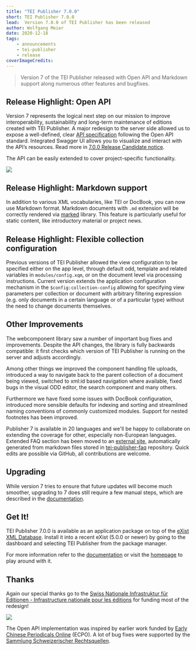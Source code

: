 ```yaml
---
title: "TEI Publisher 7.0.0"
short: TEI Publisher 7.0.0
lead:  Version 7.0.0 of TEI Publisher has been released
author: Wolfgang Meier
date: 2020-12-18
tags:
    - announcements
    - tei-publisher
    - release
coverImageCredits: 
---
```


> Version 7 of the TEI Publisher released with Open API and Markdown
> support along numerous other features and bugfixes.

## Release Highlight: Open API

Version 7 represents the logical next step on our mission to improve
interoperability, sustainability and long-term maintenance of editions
created with TEI Publisher. A major redesign to the server side allowed
us to expose a well-defined, clear [API specification](https://teipublisher.com/exist/apps/tei-publisher/api.html)
following the Open API standard. Integrated Swagger UI allows you to
visualize and interact with the API’s resources. Read more in [7.0.0
Release Candidate notice](tei-publisher-70).

The API can be easily extended to cover project-specific functionality.

![](../api-spec.png)

## Release Highlight: Markdown support

In addition to various XML vocabularies, like TEI or DocBook, you can
now use Markdown format. Markdown documents with `.md` extension will be
correctly rendered via [marked](https://marked.js.org/) library. This
feature is particularly useful for static content, like introductory
material or project news.

## Release Highlight: Flexible collection configuration

Previous versions of TEI Publisher allowed the view configuration to be
specified either on the app level, through default odd, template and
related variables in `modules/config.xqm`, or on the document level via
processing instructions. Current version extends the application
configuration mechanism in the `$config:collection-config` allowing for
specifying view parameters per collection or document with arbitrary
filtering expression (e.g. only documents in a certain language or of a
particular type) without the need to change documents themselves.

## Other Improvements

The webcomponent library saw a number of important bug fixes and
improvements. Despite the API changes, the library is fully backwards
compatible: it first checks which version of TEI Publisher is running on
the server and adjusts accordingly.

Among other things we improved the component handling file uploads,
introduced a way to navigate back to the parent collection of a document
being viewed, switched to xml:id based navigation where available, fixed
bugs in the visual ODD editor, the search component and many others.

Furthermore we have fixed some issues with DocBook configuration,
introduced more sensible defaults for indexing and sorting and
streamlined naming conventions of commonly customized modules. Support
for nested footnotes has been improved.

Publisher 7 is available in 20 languages and we'll be happy to
collaborate on extending the coverage for other, especially non-European
languages. Extended FAQ section has been moved to an [external
site](https://faq.teipublisher.com/), automatically generated from
markdown files stored in
[tei-publisher-faq](https://github.com/eeditiones/tei-publisher-faq/tree/master/content)
repository. Quick edits are possible via GitHub, all contributions are
welcome.

## Upgrading

While version 7 tries to ensure that future updates will become much
smoother, upgrading to 7 does still require a few manual steps, which
are described in the
[documentation](https://teipublisher.com/exist/apps/tei-publisher/doc/documentation.xml?id=update6-7).

## Get It!

TEI Publisher 7.0.0 is available as an application package on top of the
[eXist XML Database](https://exist-db.org). Install it into a recent
eXist (5.0.0 or newer) by going to the dashboard and selecting TEI
Publisher from the package manager.

For more information refer to the
[documentation](https://teipublisher.com/exist/apps/tei-publisher/doc/documentation.xml)
or visit the [homepage](https://teipublisher.com) to play around with
it.

## Thanks

Again our special thanks go to the [Swiss Nationale Infrastruktur für
Editionen - Infrastructure nationale pour les
éditions](https://www.nie-ine.ch/) for funding most of the redesign!

[
![](https://static.wixstatic.com/media/1b2bb4_a4d1727a7b92487cab792795839cfd5a~mv2_d_2362_2362_s_2.jpg/v1/crop/x_0,y_629,w_2362,h_964/fill/w_152,h_60,al_c,q_80,usm_0.66_1.00_0.01/1b2bb4_a4d1727a7b92487cab792795839cfd5a~mv2_d_2362_2362_s_2.webp)
](https://www.nie-ine.ch/)

The Open API implementation was inspired by earlier work funded by
[Early Chinese Periodicals Online](https://uni-heidelberg.de/ecpo)
(ECPO). A lot of bug fixes were supported by the [Sammlung
Schweizerischer Rechtsquellen](https://www.ssrq-sds-fds.ch/home/).

